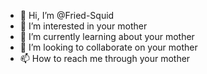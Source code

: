 - 👋 Hi, I’m @Fried-Squid
- 👀 I’m interested in your mother
- 🌱 I’m currently learning about your mother
- 💞️ I’m looking to collaborate on your mother
- 📫 How to reach me through your mother

<!---
Fried-Squid/Fried-Squid is a ✨ special ✨ repository because its `README.md` (this file) appears on your GitHub profile.
You can click the Preview link to take a look at your changes.
--->

